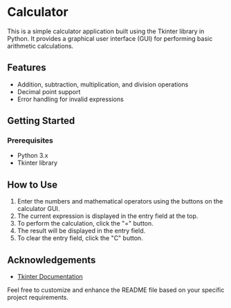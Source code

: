 # Calculator

This is a simple calculator application built using the Tkinter library in Python. It provides a graphical user interface (GUI) for performing basic arithmetic calculations.

## Features

- Addition, subtraction, multiplication, and division operations
- Decimal point support
- Error handling for invalid expressions

## Getting Started

### Prerequisites

- Python 3.x
- Tkinter library

## How to Use

1. Enter the numbers and mathematical operators using the buttons on the calculator GUI.
2. The current expression is displayed in the entry field at the top.
3. To perform the calculation, click the "=" button.
4. The result will be displayed in the entry field.
5. To clear the entry field, click the "C" button.

## Acknowledgements

- [Tkinter Documentation](https://docs.python.org/3/library/tkinter.html)

Feel free to customize and enhance the README file based on your specific project requirements.
